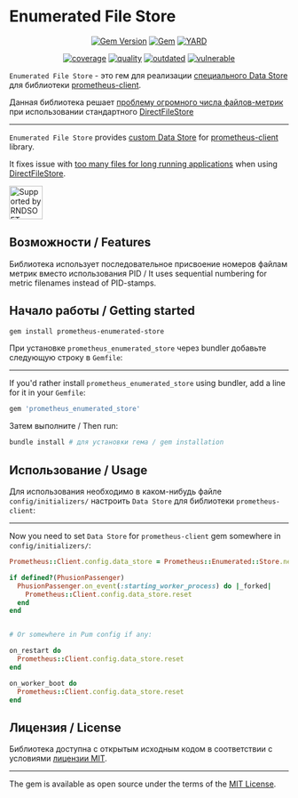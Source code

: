 # Enumerated File Store

<div align="center">

[![Gem Version](https://badge.fury.io/rb/prometheus_enumerated_store.svg)](https://rubygems.org/gems/prometheus_enumerated_store)
[![Gem](https://img.shields.io/gem/dt/prometheus_enumerated_store.svg)](https://rubygems.org/gems/prometheus_enumerated_store/versions)
[![YARD](https://badgen.net/badge/YARD/doc/blue)](http://www.rubydoc.info/gems/prometheus_enumerated_store)


[![coverage](https://lysander.rnds.pro/api/v1/badges/enumerated_coverage.svg)](https://lysander.rnds.pro/api/v1/badges/enumerated_coverage.html)
[![quality](https://lysander.rnds.pro/api/v1/badges/enumerated_quality.svg)](https://lysander.rnds.pro/api/v1/badges/enumerated_quality.html)
[![outdated](https://lysander.rnds.pro/api/v1/badges/enumerated_outdated.svg)](https://lysander.rnds.pro/api/v1/badges/enumerated_outdated.html)
[![vulnerable](https://lysander.rnds.pro/api/v1/badges/enumerated_vuln.svg)](https://lysander.rnds.pro/api/v1/badges/enumerated_vuln.html)

</div>

`Enumerated File Store` - это гем для реализации [специального Data Store](https://github.com/prometheus/client_ruby#data-stores) для библиотеки [prometheus-client](https://github.com/prometheus/client_ruby).

Данная библиотека решает [проблему огромного числа файлов-метрик](https://github.com/prometheus/client_ruby/issues/143) при использовании стандартного [DirectFileStore](https://github.com/prometheus/client_ruby#directfilestore-caveats-and-things-to-keep-in-mind)

---

`Enumerated File Store` provides [custom Data Store](https://github.com/prometheus/client_ruby#data-stores) for [prometheus-client](https://github.com/prometheus/client_ruby) library.

It fixes issue with [too many files for long running applications](https://github.com/prometheus/client_ruby/issues/143) when using [DirectFileStore](https://github.com/prometheus/client_ruby#directfilestore-caveats-and-things-to-keep-in-mind).

<div align="left">
  <a href="https://rnds.pro/" >
    <img src="https://library.rnds.pro/repository/public-blob/logo/RNDS.svg" alt="Supported by RNDSOFT"  height="60">
  </a>
</div>

## Возможности / Features

Библиотека использует последовательное присвоение номеров файлам метрик вместо использования PID / It uses sequential numbering for metric filenames instead of PID-stamps.


## Начало работы / Getting started

```sh
gem install prometheus-enumerated-store
```

При установке `prometheus_enumerated_store` через bundler добавьте следующую строку в `Gemfile`:

---

If you'd rather install `prometheus_enumerated_store` using bundler, add a line for it in your `Gemfile`:

```sh
gem 'prometheus_enumerated_store'
```

Затем выполните / Then run:

```sh
bundle install # для установки гема / gem installation

```
## Использование / Usage

Для использования необходимо в каком-нибудь файле `config/initializers/` настроить `Data Store` для библиотеки `prometheus-client`:

---

Now you need to set `Data Store` for `prometheus-client` gem somewhere in  `config/initializers/`:


```ruby
Prometheus::Client.config.data_store = Prometheus::Enumerated::Store.new(dir: Rails.root.join('tmp', 'prometheus_metrics'))

if defined?(PhusionPassenger)
  PhusionPassenger.on_event(:starting_worker_process) do |_forked|
    Prometheus::Client.config.data_store.reset
  end
end


# Or somewhere in Pum config if any:

on_restart do
  Prometheus::Client.config.data_store.reset
end

on_worker_boot do
  Prometheus::Client.config.data_store.reset
end
```

## Лицензия / License

Библиотека доступна с открытым исходным кодом в соответствии с условиями [лицензии MIT](./LICENSE).

---

The gem is available as open source under the terms of the [MIT License](./LICENSE).

